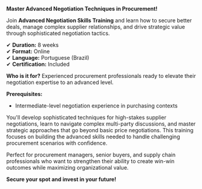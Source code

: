 **Master Advanced Negotiation Techniques in Procurement!**

Join **Advanced Negotiation Skills Training** and learn how to secure better deals, manage complex supplier relationships, and drive strategic value through sophisticated negotiation tactics.

✔ **Duration:** 8 weeks  
✔ **Format:** Online  
✔ **Language:** Portuguese (Brazil)  
✔ **Certification:** Included

**Who is it for?** Experienced procurement professionals ready to elevate their negotiation expertise to an advanced level.

**Prerequisites:**
- Intermediate-level negotiation experience in purchasing contexts

You'll develop sophisticated techniques for high-stakes supplier negotiations, learn to navigate complex multi-party discussions, and master strategic approaches that go beyond basic price negotiations. This training focuses on building the advanced skills needed to handle challenging procurement scenarios with confidence.

Perfect for procurement managers, senior buyers, and supply chain professionals who want to strengthen their ability to create win-win outcomes while maximizing organizational value.

**Secure your spot and invest in your future!**